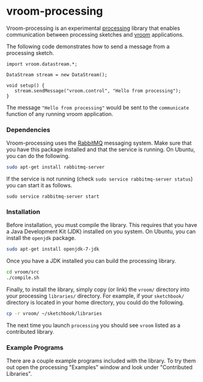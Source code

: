 # vroom-processing

Vroom-processing is an experimental [processing][processing] library that
enables communication between processing sketches and [vroom][vroom]
applications.

The following code demonstrates how to send a message from a processing 
sketch.

   ```processing
   import vroom.datastream.*;

   DataStream stream = new DataStream();

   void setup() {
      stream.sendMessage("vroom.control", "Hello from processing");
   }
   ```

The message `"Hello from processing"` would be sent to the `communicate` 
function of any running vroom application.

[processing]: http://processing.org
[vroom]: https://github.com/comscictr/vroom


### Dependencies

Vroom-processing uses the [RabbitMQ][rabbitmq] messaging system. Make sure
that you have this package installed and that the service is running. On
Ubuntu, you can do the following.

   ```sh
   sudo apt-get install rabbitmq-server
   ```

If the service is not running (check `sudo service rabbitmq-server status`)
you can start it as follows.

   ```
   sudo service rabbitmq-server start
   ```

[rabbitmq]: http://www.rabbitmq.com


### Installation

Before installation, you must compile the library. This requires that you
have a Java Development Kit (JDK) installed on you system. On Ubuntu, you
can install the `openjdk` package.

   ```sh
   sudo apt-get install openjdk-7-jdk
   ```

Once you have a JDK installed you can build the processing library.

   ```sh
   cd vroom/src
   ./compile.sh
   ```

Finally, to install the library, simply copy (or link) the `vroom/` 
directory into your processing `libraries/` directory. For example, if
your `sketchbook/` directory is located in your home directory, you 
could do the following.

   ```sh
   cp -r vroom/ ~/sketchbook/libraries
   ```

The next time you launch `processing` you should see `vroom` listed 
as a contributed library.


### Example Programs

There are a couple example programs included with the library. To try them
out open the processing "Examples" window and look under "Contributed 
Libraries".
